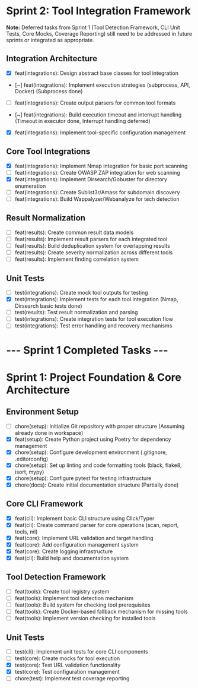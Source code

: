 # Sprint 2: Tool Integration Framework

**Note:** Deferred tasks from Sprint 1 (Tool Detection Framework, CLI Unit Tests, Core Mocks, Coverage Reporting) still need to be addressed in future sprints or integrated as appropriate.

## Integration Architecture

-   [x] feat(integrations): Design abstract base classes for tool integration
-   [~] feat(integrations): Implement execution strategies (subprocess, API, Docker) (Subprocess done)
-   [ ] feat(integrations): Create output parsers for common tool formats
-   [~] feat(integrations): Build execution timeout and interrupt handling (Timeout in executor done, Interrupt handling deferred)
-   [x] feat(integrations): Implement tool-specific configuration management

## Core Tool Integrations

-   [x] feat(integrations): Implement Nmap integration for basic port scanning
-   [ ] feat(integrations): Create OWASP ZAP integration for web scanning
-   [x] feat(integrations): Implement Dirsearch/Gobuster for directory enumeration
-   [ ] feat(integrations): Create Sublist3r/Amass for subdomain discovery
-   [ ] feat(integrations): Build Wappalyzer/Webanalyze for tech detection

## Result Normalization

-   [ ] feat(results): Create common result data models
-   [ ] feat(results): Implement result parsers for each integrated tool
-   [ ] feat(results): Build deduplication system for overlapping results
-   [ ] feat(results): Create severity normalization across different tools
-   [ ] feat(results): Implement finding correlation system

## Unit Tests

-   [ ] test(integrations): Create mock tool outputs for testing
-   [x] test(integrations): Implement tests for each tool integration (Nmap, Dirsearch basic tests done)
-   [ ] test(results): Test result normalization and parsing
-   [ ] test(integrations): Create integration tests for tool execution flow
-   [ ] test(integrations): Test error handling and recovery mechanisms

# --- Sprint 1 Completed Tasks --- 

# Sprint 1: Project Foundation & Core Architecture

## Environment Setup

-   [ ] chore(setup): Initialize Git repository with proper structure (Assuming already done in workspace)
-   [x] feat(setup): Create Python project using Poetry for dependency management
-   [x] chore(setup): Configure development environment (.gitignore, .editorconfig)
-   [x] chore(setup): Set up linting and code formatting tools (black, flake8, isort, mypy)
-   [x] chore(setup): Configure pytest for testing infrastructure
-   [x] chore(docs): Create initial documentation structure (Partially done)

## Core CLI Framework

-   [x] feat(cli): Implement basic CLI structure using Click/Typer
-   [x] feat(cli): Create command parser for core operations (scan, report, tools, ml)
-   [x] feat(core): Implement URL validation and target handling
-   [x] feat(core): Add configuration management system
-   [x] feat(core): Create logging infrastructure
-   [x] feat(cli): Build help and documentation system

## Tool Detection Framework

-   [ ] feat(tools): Create tool registry system
-   [ ] feat(tools): Implement tool detection mechanism
-   [ ] feat(tools): Build system for checking tool prerequisites
-   [ ] feat(tools): Create Docker-based fallback mechanism for missing tools
-   [ ] feat(tools): Implement version checking for installed tools

## Unit Tests

-   [ ] test(cli): Implement unit tests for core CLI components
-   [ ] test(core): Create mocks for tool execution
-   [x] test(core): Test URL validation functionality
-   [x] test(core): Test configuration management
-   [ ] chore(test): Implement test coverage reporting
